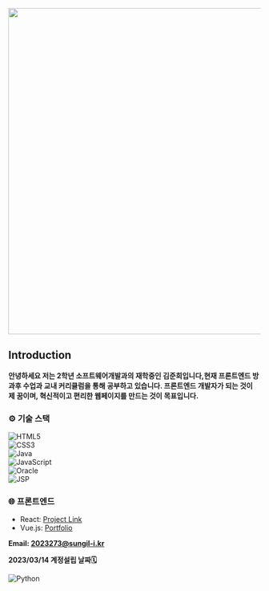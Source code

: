 

<p align="center">

<img src="https://github.com/user-attachments/assets/4f8185fc-2218-4057-ac3b-0fb54063a617"  width="650" />

</p>


<h2>Introduction</h2>

**안녕하세요 저는 2학년 소프트웨어개발과의 재학중인 김준희입니다,현재 프론트엔드 방과후 수업과 교내 커리큘럼을 통해 공부하고 있습니다. 프론트엔드 개발자가 되는 것이 제 꿈이며, 혁신적이고 편리한 웹페이지를 만드는 것이 목표입니다.**


### ⚙️ 기술 스택

![HTML5](https://img.shields.io/badge/-HTML5-E34F26?style=flat-square&logo=html5&logoColor=white)<br>
![CSS3](https://img.shields.io/badge/-CSS3-1572B6?style=flat-square&logo=css3&logoColor=white)<br>
![Java](https://img.shields.io/badge/-Java-007396?style=flat-square&logo=java&logoColor=white)<br>
![JavaScript](https://img.shields.io/badge/-JavaScript-F7DF1E?style=flat-square&logo=javascript&logoColor=black)<br>
![Oracle](https://img.shields.io/badge/-Oracle-F80000?style=flat-square&logo=oracle&logoColor=white)<br>
![JSP](https://img.shields.io/badge/-JSP-007396?style=flat-square&logo=java&logoColor=white)<br>

### 🌐 프론트엔드
- React: [Project Link](https://github.com/username/project)
- Vue.js: [Portfolio](https://username.github.io/portfolio)

**Email: 2023273@sungil-i.kr**
<!-- http://127.0.0.1:5500/opening.html - 진행중🛠️ -->

**2023/03/14 계정설립 날짜🗓️**

![Python](https://img.shields.io/badge/Python-3776AB?style=for-the-badge&logo=python&logoColor=white)

<!--
**junhee23314/junhee23314** is a ✨ _special_ ✨ repository because its `README
.md` (this file) appears on your GitHub profile.

Here are some ideas to get you star
ted:

- 🔭 I’m currently working on ...
- 🌱 I’m currently learning ...
- 👯 I’m looking to collaborate on ...
- 🤔 I’m looking for help with ...
- 💬 Ask me about ...
- 📫 How to reach me: ...
- 😄 Pronouns: ...
- ⚡ Fun fact: ...
-->
